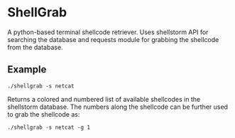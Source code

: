 # ShellGrab
A python-based terminal shellcode retriever. Uses shellstorm API for searching the database and requests module for grabbing the shellcode from the database.

## Example

`./shellgrab -s netcat`

Returns a colored and numbered list of available shellcodes in the shellstorm database. The numbers along the shellcode can be further used to grab the shellcode as:

`./shellgrab -s netcat -g 1`
